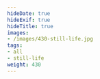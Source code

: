 ```yaml
---
hideDate: true
hideExif: true
hideTitle: true
images:
- /images/430-still-life.jpg
tags:
- all
- still-life
weight: 430
---
```

